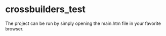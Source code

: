 # crossbuilders_test

The project can be run by simply opening the main.htm file in your favorite browser.
